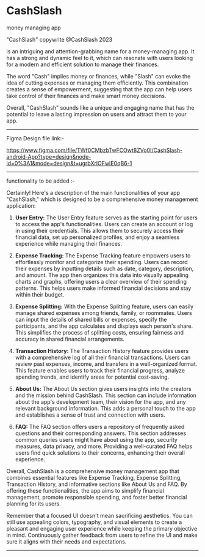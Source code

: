 # CashSlash
money managing app

"CashSlash" 
copywrite @CashSlash 2023 

is an intriguing and attention-grabbing name for a money-managing app. It has a strong and dynamic feel to it, which can resonate with users looking for a modern and efficient solution to manage their finances.

The word "Cash" implies money or finances, while "Slash" can evoke the idea of cutting expenses or managing them efficiently. This combination creates a sense of empowerment, suggesting that the app can help users take control of their finances and make smart money decisions.

Overall, "CashSlash" sounds like a unique and engaging name that has the potential to leave a lasting impression on users and attract them to your app.

----------------------------------------------------------------------------

Figma Design file link:-

https://www.figma.com/file/TWf0CMbzbTwFCOwt8ZVo0I/CashSlash-android-App?type=design&node-id=0%3A1&mode=design&t=ugrbXrlOFwIE0qB6-1

----------------------------------------------------------------------------
functionality to be added :-


Certainly! Here's a description of the main functionalities of your app "CashSlash," which is designed to be a comprehensive money management application:

1. **User Entry:**
   The User Entry feature serves as the starting point for users to access the app's functionalities. Users can create an account or log in using their credentials. This allows them to securely access their financial data, set up personalized profiles, and enjoy a seamless experience while managing their finances.

2. **Expense Tracking:**
   The Expense Tracking feature empowers users to effortlessly monitor and categorize their spending. Users can record their expenses by inputting details such as date, category, description, and amount. The app then organizes this data into visually appealing charts and graphs, offering users a clear overview of their spending patterns. This helps users make informed financial decisions and stay within their budget.

3. **Expense Splitting:**
   With the Expense Splitting feature, users can easily manage shared expenses among friends, family, or roommates. Users can input the details of shared bills or expenses, specify the participants, and the app calculates and displays each person's share. This simplifies the process of splitting costs, ensuring fairness and accuracy in shared financial arrangements.

4. **Transaction History:**
   The Transaction History feature provides users with a comprehensive log of all their financial transactions. Users can review past expenses, income, and transfers in a well-organized format. This feature enables users to track their financial progress, analyze spending trends, and identify areas for potential cost-saving.

5. **About Us:**
   The About Us section gives users insights into the creators and the mission behind CashSlash. This section can include information about the app's development team, their vision for the app, and any relevant background information. This adds a personal touch to the app and establishes a sense of trust and connection with users.

6. **FAQ:**
   The FAQ section offers users a repository of frequently asked questions and their corresponding answers. This section addresses common queries users might have about using the app, security measures, data privacy, and more. Providing a well-curated FAQ helps users find quick solutions to their concerns, enhancing their overall experience.

Overall, CashSlash is a comprehensive money management app that combines essential features like Expense Tracking, Expense Splitting, Transaction History, and informative sections like About Us and FAQ. By offering these functionalities, the app aims to simplify financial management, promote responsible spending, and foster better financial planning for its users.

Remember that a focused UI doesn't mean sacrificing aesthetics. You can still use appealing colors, typography, and visual elements to create a pleasant and engaging user experience while keeping the primary objective in mind. Continuously gather feedback from users to refine the UI and make sure it aligns with their needs and expectations.


-------------------------------------------------------------------------------
